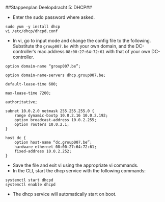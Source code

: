 ##Stappenplan Deelopdracht 5: DHCP##

* Enter the sudo password where asked.
```
sudo yum -y install dhcp
vi /etc/dhcp/dhcpd.conf
```

* In vi, go to input mode and change the config file to the following. Substitute the `group007.be` with your own domain, and the DC-controller’s mac address `08:00:27:64:72:61` with that of your own DC-controller.

```
option domain-name “group007.be”;

option domain-name-servers dhcp.group007.be;

default-lease-time 600;

max-lease-time 7200;

authoritative;

subnet 10.0.2.0 netmask 255.255.255.0 {
	range dynamic-bootp 10.0.2.16 10.0.2.192;
	option broadcast-address 10.0.2.255;
   	option routers 10.0.2.1;
}

host dc {
	option host-name “dc.group007.be”;
	hardware ethernet 08:00:27:64:72:61;
	fixed-address 10.0.2.252;
}
```
* Save the file and exit vi using the appropriate vi commands.
* In the CLI, start the dhcp service with the following commands: 

```
systemctl start dhcpd 
systemctl enable dhcpd 
```

* The dhcp service will automatically start on boot.